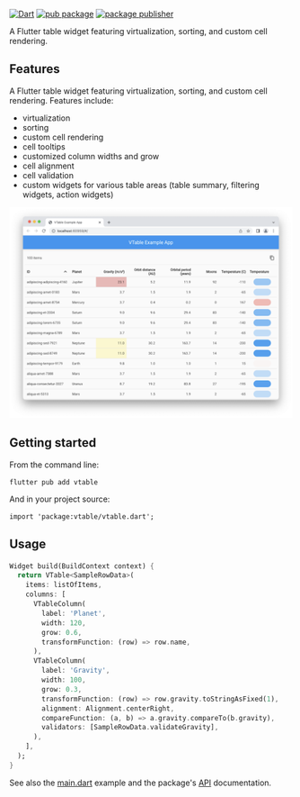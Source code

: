 [![Dart](https://github.com/devoncarew/vtable/actions/workflows/ci.yaml/badge.svg)](https://github.com/devoncarew/vtable/actions/workflows/ci.yaml)
[![pub package](https://img.shields.io/pub/v/vtable.svg)](https://pub.dev/packages/vtable)
[![package publisher](https://img.shields.io/pub/publisher/vtable.svg)](https://pub.dev/packages/vtable/publisher)

A Flutter table widget featuring virtualization, sorting, and custom cell
rendering.

## Features

A Flutter table widget featuring virtualization, sorting, and custom cell
rendering. Features include:

- virtualization
- sorting
- custom cell rendering
- cell tooltips
- customized column widths and grow
- cell alignment
- cell validation
- custom widgets for various table areas (table summary, filtering widgets,
  action widgets)

![Screenshot](doc/screenshot.png)

## Getting started

From the command line:

    flutter pub add vtable

And in your project source:

    import 'package:vtable/vtable.dart';

## Usage

```dart
Widget build(BuildContext context) {
  return VTable<SampleRowData>(
    items: listOfItems,
    columns: [
      VTableColumn(
        label: 'Planet',
        width: 120,
        grow: 0.6,
        transformFunction: (row) => row.name,
      ),
      VTableColumn(
        label: 'Gravity',
        width: 100,
        grow: 0.3,
        transformFunction: (row) => row.gravity.toStringAsFixed(1),
        alignment: Alignment.centerRight,
        compareFunction: (a, b) => a.gravity.compareTo(b.gravity),
        validators: [SampleRowData.validateGravity],
      ),
    ],
  );
}
```

See also the
[main.dart](https://github.com/devoncarew/vtable/blob/main/example/main.dart)
example and the package's [API](https://pub.dev/documentation/vtable/latest/)
documentation.
